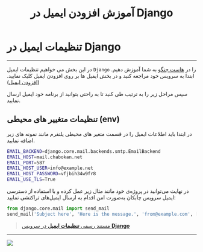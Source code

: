 ﻿---
title: "آموزش افزودن ایمیل در Django"
sidebar_label: "تنظیمات ایمیل"
description: "در این بخش می خواهیم تنظیمات ایمیل Django  را در هاست جنگو به شما آموزش دهیم"
---

# تنظیمات ایمیل در Django
---

در این بخش می خواهیم تنظیمات ایمیل `Django`  را در [هاست جنگو](https://chabokan.net/cloud-hosting/python/django/) به شما آموزش دهیم. ابتدا به سرویس خود مراجعه کنید و در بخش ایمیل ها بر روی افزودن ایمیل کلیک نمایید.([افزودن ایمیل](https://docs.chabokan.net/email/add-email/))

سپس مراحل زیر را به ترتیب طی کنید تا به راحتی بتوانید از برنامه خود ایمیل ارسال نمایید.

## تنظیمات متغییر های محیطی (env)

در ابتدا باید اطلاعات ایمیل را در قسمت متغیر های محیطی پلتفرم مانند نمونه های زیر اضافه نمایید.

```bash
EMAIL_BACKEND=django.core.mail.backends.smtp.EmailBackend
EMAIL_HOST=mail.chabokan.net
EMAIL_PORT=587
EMAIL_HOST_USER=info@example.net
EMAIL_HOST_PASSWORD=vfjbih34w9fr8
EMAIL_USE_TLS=True
```

در نهایت می‌توانید در پروژه‌ی خود مانند مثال زیر عمل کرده و با استفاده از دسترسی ایمیل سرویس چابکان به‌صورت امن اقدام به ارسال ایمیل‌های تراکنشی نمایید:

```python
from django.core.mail import send_mail
send_mail('Subject here', 'Here is the message.', 'from@example.com', ['to@example.com'], fail_silently=False)
```

> [مستند رسمی **تنظیمات ایمیل** در سرویس **Django**](https://docs.djangoproject.com/en/5.0/topics/email/)

---
<a href="https://hub.chabokan.net/fa/services/create/django" ><img src="https://s1.chabokan.net/docs/images/django-banner.png" /></a>